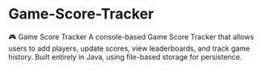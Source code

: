 # Game-Score-Tracker



🎮 Game Score Tracker 
A console-based Game Score Tracker that allows users to add players, update scores, view leaderboards, and track game history. Built entirely in Java, using file-based storage for persistence.
